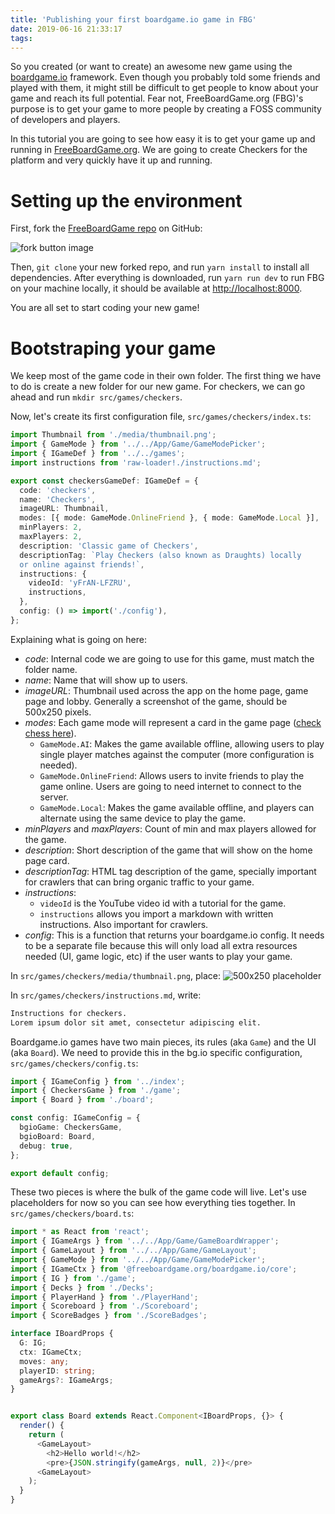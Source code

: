 ```yaml
---
title: 'Publishing your first boardgame.io game in FBG'
date: 2019-06-16 21:33:17
tags:
---
```


So you created (or want to create) an awesome new game using the [boardgame.io](https://boardgame.io) framework. Even though you probably told some friends and played with them, it might still be difficult to get people to know about your game and reach its full potential. Fear not, FreeBoardGame.org (FBG)'s purpose is to get your game to more people by creating a FOSS community of developers and players.

In this tutorial you are going to see how easy it is to get your game up and running in [FreeBoardGame.org](https://freeboardgame.org). We are going to create Checkers for the platform and very quickly have it up and running.

# Setting up the environment

First, fork the [FreeBoardGame repo](https://github.com/freeboardgame/FreeBoardGame.org) on GitHub:

![fork button image](https://github-images.s3.amazonaws.com/help/bootcamp/Bootcamp-Fork.png)

Then, `git clone` your new forked repo, and run `yarn install` to install all dependencies. After everything is downloaded, run `yarn run dev` to run FBG on your machine locally, it should be available at [http://localhost:8000](http://localhost:8000/).

You are all set to start coding your new game!

# Bootstraping your game

We keep most of the game code in their own folder.  The first thing we have to do is create a new folder for our new game.  For checkers, we can go ahead and run `mkdir src/games/checkers`.

Now, let's create its first configuration file, `src/games/checkers/index.ts`:

```typescript
import Thumbnail from './media/thumbnail.png';
import { GameMode } from '../../App/Game/GameModePicker';
import { IGameDef } from '../../games';
import instructions from 'raw-loader!./instructions.md';

export const checkersGameDef: IGameDef = {
  code: 'checkers',
  name: 'Checkers',
  imageURL: Thumbnail,
  modes: [{ mode: GameMode.OnlineFriend }, { mode: GameMode.Local }],
  minPlayers: 2,
  maxPlayers: 2,
  description: 'Classic game of Checkers',
  descriptionTag: `Play Checkers (also known as Draughts) locally 
  or online against friends!`,
  instructions: {
    videoId: 'yFrAN-LFZRU',
    instructions,
  },
  config: () => import('./config'),
};
```

Explaining what is going on here:

- _code_: Internal code we are going to use for this game, must match the folder name.
- _name_: Name that will show up to users.
- _imageURL_: Thumbnail used across the app on the home page, game page and lobby. Generally a screenshot of the game, should be 500x250 pixels.
- _modes_: Each game mode will represent a card in the game page ([check chess here](https://freeboardgame.org/g/chess)).
  - `GameMode.AI`: Makes the game available offline, allowing users to play single player matches against the computer (more configuration is needed).
  - `GameMode.OnlineFriend`: Allows users to invite friends to play the game online. Users are going to need internet to connect to the server.
  - `GameMode.Local`: Makes the game available offline, and players can alternate using the same device to play the game.
- _minPlayers_ and _maxPlayers_: Count of min and max players allowed for the game.
- _description_: Short description of the game that will show on the home page card.
- _descriptionTag_: HTML tag description of the game, specially important for crawlers that can bring organic traffic to your game.
- _instructions_:
  - `videoId` is the YouTube video id with a tutorial for the game.
  - `instructions` allows you import a markdown with written instructions. Also important for crawlers.
- _config_: This is a function that returns your boardgame.io config. It needs to be a separate file because this will only load all extra resources needed (UI, game logic, etc) if the user wants to play your game.

In `src/games/checkers/media/thumbnail.png`, place:
![500x250 placeholder](http://www.biotoday.bio/wp-content/uploads/sites/2/2016/01/500x250.png)

In `src/games/checkers/instructions.md`, write:

```markdown
Instructions for checkers.
Lorem ipsum dolor sit amet, consectetur adipiscing elit.
```

Boardgame.io games have two main pieces, its rules (aka `Game`) and the UI (aka `Board`). We need to provide this in the bg.io specific configuration, `src/games/checkers/config.ts`:

```typescript
import { IGameConfig } from '../index';
import { CheckersGame } from './game';
import { Board } from './board';

const config: IGameConfig = {
  bgioGame: CheckersGame,
  bgioBoard: Board,
  debug: true,
};

export default config;
```

These two pieces is where the bulk of the game code will live. Let's use placeholders for now so you can see how everything ties together. In `src/games/checkers/board.ts`:

```typescript
import * as React from 'react';
import { IGameArgs } from '../../App/Game/GameBoardWrapper';
import { GameLayout } from '../../App/Game/GameLayout';
import { GameMode } from '../../App/Game/GameModePicker';
import { IGameCtx } from '@freeboardgame.org/boardgame.io/core';
import { IG } from './game';
import { Decks } from './Decks';
import { PlayerHand } from './PlayerHand';
import { Scoreboard } from './Scoreboard';
import { ScoreBadges } from './ScoreBadges';

interface IBoardProps {
  G: IG;
  ctx: IGameCtx;
  moves: any;
  playerID: string;
  gameArgs?: IGameArgs;
}


export class Board extends React.Component<IBoardProps, {}> {
  render() {
    return (
      <GameLayout>
        <h2>Hello world!</h2>
        <pre>{JSON.stringify(gameArgs, null, 2)}</pre>
      <GameLayout>
    );
  }
}
```
